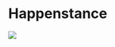 # Happenstance
<a href="https://github.com/Uniquesoul14/Happenstance/tree/main/happernstanc/happernstanc"><img src="happrenstanc/banner.png"></a>
